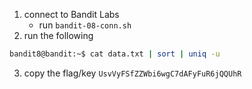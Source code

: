 1. connect to Bandit Labs
    * run `bandit-08-conn.sh`
2. run the following    
```bash
bandit8@bandit:~$ cat data.txt | sort | uniq -u
```
3. copy the flag/key `UsvVyFSfZZWbi6wgC7dAFyFuR6jQQUhR`

